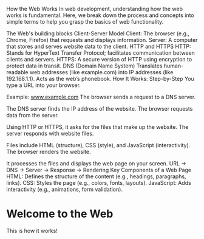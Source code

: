 How the Web Works
In web development, understanding how the web works is fundamental. Here, we break down the process and concepts into simple terms to help you grasp the basics of web functionality.

The Web's building blocks
Client-Server Model
Client: The browser (e.g., Chrome, Firefox) that requests and displays information.
Server: A computer that stores and serves website data to the client.
HTTP and HTTPS
HTTP: Stands for HyperText Transfer Protocol; facilitates communication between clients and servers.
HTTPS: A secure version of HTTP using encryption to protect data in transit.
DNS (Domain Name System)
Translates human-readable web addresses (like example.com) into IP addresses (like 192.168.1.1).
Acts as the web’s phonebook.
How It Works: Step-by-Step
You type a URL into your browser.

Example: www.example.com
The browser sends a request to a DNS server.

The DNS server finds the IP address of the website.
The browser requests data from the server.

Using HTTP or HTTPS, it asks for the files that make up the website.
The server responds with website files.

Files include HTML (structure), CSS (style), and JavaScript (interactivity).
The browser renders the website.

It processes the files and displays the web page on your screen.
URL -> DNS -> Server -> Response -> Rendering
Key Components of a Web Page
HTML: Defines the structure of the content (e.g., headings, paragraphs, links).
CSS: Styles the page (e.g., colors, fonts, layouts).
JavaScript: Adds interactivity (e.g., animations, form validation).

<!DOCTYPE html>
<html>
<head>
  <title>Example</title>
  <link rel="stylesheet" href="styles.css">
</head>
<body>
  <h1>Welcome to the Web</h1>
  <p>This is how it works!</p>
  <script src="script.js"></script>
</body>
</html>
